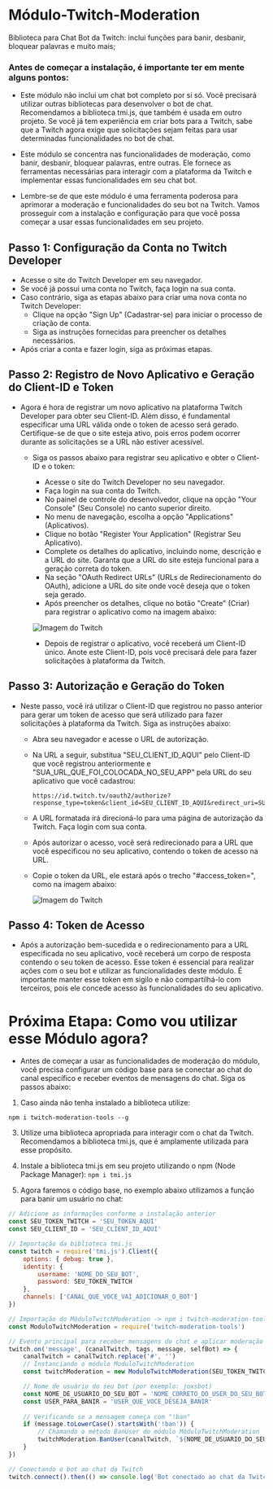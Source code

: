 # Módulo-Twitch-Moderation
Biblioteca para Chat Bot da Twitch: inclui funções para banir, desbanir, bloquear palavras e muito mais;

### Antes de começar a instalação, é importante ter em mente alguns pontos:
- Este módulo não inclui um chat bot completo por si só. Você precisará utilizar outras bibliotecas para desenvolver o bot de chat. Recomendamos a biblioteca tmi.js, que também é usada em outro projeto. Se você já tem experiência em criar bots para a Twitch, sabe que a Twitch agora exige que solicitações sejam feitas para usar determinadas funcionalidades no bot de chat.

- Este módulo se concentra nas funcionalidades de moderação, como banir, desbanir, bloquear palavras, entre outras. Ele fornece as ferramentas necessárias para interagir com a plataforma da Twitch e implementar essas funcionalidades em seu chat bot.

- Lembre-se de que este módulo é uma ferramenta poderosa para aprimorar a moderação e funcionalidades do seu bot na Twitch. Vamos prosseguir com a instalação e configuração para que você possa começar a usar essas funcionalidades em seu projeto.

## Passo 1: Configuração da Conta no Twitch Developer
- Acesse o site do Twitch Developer em seu navegador.
- Se você já possui uma conta no Twitch, faça login na sua conta.
- Caso contrário, siga as etapas abaixo para criar uma nova conta no Twitch Developer:
  - Clique na opção "Sign Up" (Cadastrar-se) para iniciar o processo de criação de conta.
  - Siga as instruções fornecidas para preencher os detalhes necessários.
- Após criar a conta e fazer login, siga as próximas etapas.

## Passo 2: Registro de Novo Aplicativo e Geração do Client-ID e Token
- Agora é hora de registrar um novo aplicativo na plataforma Twitch Developer para obter seu Client-ID. Além disso, é fundamental especificar uma URL válida onde o token de acesso será gerado. Certifique-se de que o site esteja ativo, pois erros podem ocorrer durante as solicitações se a URL não estiver acessível.
  - Siga os passos abaixo para registrar seu aplicativo e obter o Client-ID e o token:
    - Acesse o site do Twitch Developer no seu navegador.
    - Faça login na sua conta do Twitch.
    - No painel de controle do desenvolvedor, clique na opção "Your Console" (Seu Console) no canto superior direito.
    - No menu de navegação, escolha a opção "Applications" (Aplicativos).
    - Clique no botão "Register Your Application" (Registrar Seu Aplicativo).
    - Complete os detalhes do aplicativo, incluindo nome, descrição e a URL do site. Garanta que a URL do site esteja funcional para a geração correta do token.
    - Na seção "OAuth Redirect URLs" (URLs de Redirecionamento do OAuth), adicione a URL do site onde você deseja que o token seja gerado.
    - Após preencher os detalhes, clique no botão "Create" (Criar) para registrar o aplicativo como na imagem abaixo:
    
    ![Imagem do Twitch](https://i.imgur.com/lO2Ilej.jpg)

    - Depois de registrar o aplicativo, você receberá um Client-ID único. Anote este Client-ID, pois você precisará dele para fazer solicitações à plataforma da Twitch.

## Passo 3: Autorização e Geração do Token
- Neste passo, você irá utilizar o Client-ID que registrou no passo anterior para gerar um token de acesso que será utilizado para fazer solicitações à plataforma da Twitch. Siga as instruções abaixo:
  - Abra seu navegador e acesse o URL de autorização.
  - Na URL a seguir, substitua "SEU_CLIENT_ID_AQUI" pelo Client-ID que você registrou anteriormente e "SUA_URL_QUE_FOI_COLOCADA_NO_SEU_APP" pela URL do seu aplicativo que você cadastrou:
    ```
    https://id.twitch.tv/oauth2/authorize?response_type=token&client_id=SEU_CLIENT_ID_AQUI&redirect_uri=SUA_URL_QUE_FOI_COLOCADA_NO_SEU_APP&scope=chat:read+chat:edit+channel:moderate+whispers:read+whispers:edit+channel_editor+moderator:manage:banned_users+moderation:read+moderator:manage:banned_users+moderator:manage:chat_messages+moderator:read:chatters+moderator:manage:blocked_terms+moderator:manage:chat_messages
    ```
  - A URL formatada irá direcioná-lo para uma página de autorização da Twitch. Faça login com sua conta.
  - Após autorizar o acesso, você será redirecionado para a URL que você especificou no seu aplicativo, contendo o token de acesso na URL.
  - Copie o token da URL, ele estará após o trecho "#access_token=", como na imagem abaixo:

    ![Imagem do Twitch](https://i.imgur.com/80qOIHt.jpg)

## Passo 4: Token de Acesso
- Após a autorização bem-sucedida e o redirecionamento para a URL especificada no seu aplicativo, você receberá um corpo de resposta contendo o seu token de acesso. Esse token é essencial para realizar ações com o seu bot e utilizar as funcionalidades deste módulo. É importante manter esse token em sigilo e não compartilhá-lo com terceiros, pois ele concede acesso às funcionalidades do seu aplicativo.

# Próxima Etapa: Como vou utilizar esse Módulo agora?
- Antes de começar a usar as funcionalidades de moderação do módulo, você precisa configurar um código base para se conectar ao chat do canal específico e receber eventos de mensagens do chat. Siga os passos abaixo:

1. Caso ainda não tenha instalado a biblioteca utilize:
```
npm i twitch-moderation-tools --g
```

3. Utilize uma biblioteca apropriada para interagir com o chat da Twitch. Recomendamos a biblioteca tmi.js, que é amplamente utilizada para esse propósito.

4. Instale a biblioteca tmi.js em seu projeto utilizando o npm (Node Package Manager):
   ``` npm i tmi.js ```

5. Agora faremos o código base, no exemplo abaixo utilizamos a função para banir um usuário no chat:
```javascript
// Adicione as informações conforme a instalação anterior
const SEU_TOKEN_TWITCH = 'SEU_TOKEN_AQUI'
const SEU_CLIENT_ID = 'SEU_CLIENT_ID_AQUI'

// Importação da biblioteca tmi.js
const twitch = require('tmi.js').Client({
    options: { debug: true },
    identity: {
        username: 'NOME_DO_SEU_BOT',
        password: SEU_TOKEN_TWITCH
    },
    channels: ['CANAL_QUE_VOCE_VAI_ADICIONAR_O_BOT']
})

// Importação do MóduloTwitchModeration -> npm i twitch-moderation-tools --g
const ModuloTwitchModeration = require('twitch-moderation-tools')

// Evento principal para receber mensagens do chat e aplicar moderação
twitch.on('message', (canalTwitch, tags, message, selfBot) => {
    canalTwitch = canalTwitch.replace('#', '')
    // Instanciando o módulo ModuloTwitchModeration
    const twitchModeration = new ModuloTwitchModeration(SEU_TOKEN_TWITCH, SEU_CLIENT_ID)

    // Nome de usuário do seu bot (por exemplo: joxsbot)
    const NOME_DE_USUARIO_DO_SEU_BOT = 'NOME_CORRETO_DO_USER_DO_SEU_BOT_NA_TWITCH'
    const USER_PARA_BANIR = 'USER_QUE_VOCE_DESEJA_BANIR'
    
    // Verificando se a mensagem começa com "!ban"
    if (message.toLowerCase().startsWith('!ban')) {
        // Chamando o método BanUser do módulo MóduloTwitchModeration
        twitchModeration.BanUser(canalTwitch, `${NOME_DE_USUARIO_DO_SEU_BOT}`, `${USER_PARA_BANIR}`)
    }
})

// Conectando o bot ao chat da Twitch
twitch.connect().then(() => console.log('Bot conectado ao chat da Twitch!'))
```
